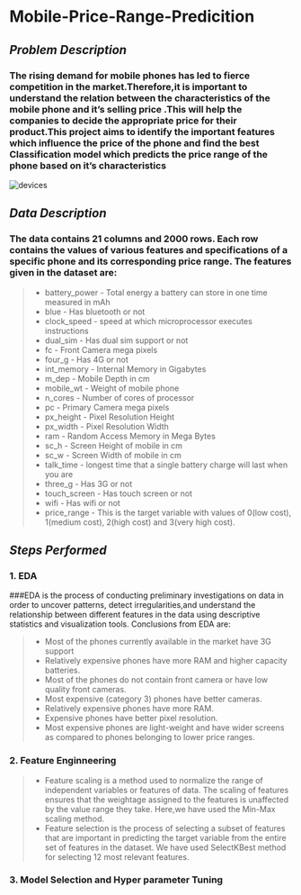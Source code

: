 # Mobile-Price-Range-Predicition
## *Problem Description*
### The rising demand for mobile phones has led to fierce competition in the market.Therefore,it is important to understand the relation  between the characteristics of the mobile phone and it’s selling price .This will help the companies to decide the appropriate price for their product.This project aims to identify the important features which influence the price of the phone and find the best Classification model which predicts the price range of the phone based on it’s characteristics

![devices](https://user-images.githubusercontent.com/65157529/184481188-999f538e-b670-4120-a463-a4822c2bb57e.png)

## *Data Description*
### The data contains 21 columns and 2000 rows. Each row contains the values of various features and specifications of a specific phone and its corresponding price range. The features given in the dataset are:
> * battery_power - Total energy a battery can store in one time measured in mAh
> * blue - Has bluetooth or not
> * clock_speed - speed at which microprocessor executes instructions
> * dual_sim - Has dual sim support or not
> * fc - Front Camera mega pixels
> * four_g - Has 4G or not
> * int_memory - Internal Memory in Gigabytes
> * m_dep - Mobile Depth in cm
> * mobile_wt - Weight of mobile phone
> * n_cores - Number of cores of processor
> * pc - Primary Camera mega pixels
> * px_height - Pixel Resolution Height
> * px_width - Pixel Resolution Width
> * ram - Random Access Memory in Mega Bytes
> * sc_h - Screen Height of mobile in cm
> * sc_w - Screen Width of mobile in cm
> * talk_time - longest time that a single battery charge will last when you are
> * three_g - Has 3G or not
> * touch_screen - Has touch screen or not
> * wifi - Has wifi or not
> * price_range - This is the target variable with values of 0(low cost), 1(medium cost), 2(high cost) and 3(very high cost).

## *Steps Performed*
### 1. EDA
###EDA is  the process of conducting preliminary investigations on data in order to uncover patterns, detect irregularities,and understand the relationship between different features in the data using descriptive statistics and visualization tools. Conclusions from EDA are:
> * Most of the phones currently available in the market  have 3G support
> * Relatively expensive phones have more RAM and higher capacity batteries.
> * Most of the phones do not contain front camera or have low quality front cameras.
> * Most expensive (category 3) phones have better cameras.
> * Relatively expensive phones have more  RAM.
> * Expensive phones have better pixel resolution.
> * Most expensive phones are light-weight and have wider screens as compared to phones belonging to lower price ranges.

### 2. Feature Enginneering
> * Feature scaling is a method used to normalize the range of independent variables or features of data. The scaling of features ensures that the weightage assigned to the features is unaffected by the value range they take. Here,we have used the Min-Max scaling method.
> * Feature selection is the process of selecting a subset of features that are important in predicting the target variable from the entire  set of features in the dataset. We have used SelectKBest  method for selecting 12 most relevant features.

### 3. Model Selection and Hyper parameter Tuning




